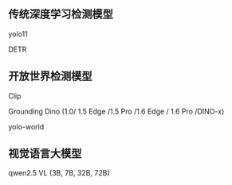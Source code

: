 


## 传统深度学习检测模型
yolo11 

DETR



## 开放世界检测模型

Clip 

Grounding Dino (1.0/ 1.5 Edge /1.5 Pro /1.6 Edge / 1.6 Pro /DINO-x)


yolo-world

## 视觉语言大模型

qwen2.5 VL (3B, 7B, 32B, 72B)